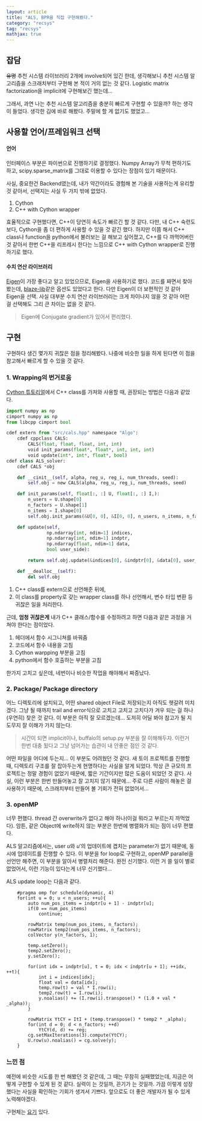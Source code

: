 ```yaml
---
layout: article
title: "ALS, BPR을 직접 구현해봤다."
category: "recsys"
tag: "recsys"
mathjax: true
---
```


## 잡담
~~유명~~ 추천 시스템 라이브러리 2개에 involve되어 있긴 한데, 생각해보니 추천 시스템 알고리즘을 스크래치부터 구현해 본 적이 거의 없는 것 같다. Logistic matrix factorization을 implicit에 구현해보긴 했는데...

그래서, 과연 나는 추천 시스템 알고리즘을 충분히 빠르게 구현할 수 있을까? 하는 생각이 들었다. 생각한 김에 바로 해봤다. 주말에 할 게 없기도 했었고...


## 사용할 언어/프레임워크 선택

#### 언어
인터페이스 부분은 파이썬으로 진행하기로 결정했다. Numpy Array가 무척 편하기도 하고, scipy.sparse_matrix를 그대로 이용할 수 있다는 장점이 있기 때문이다.

사실, 중요한건 Backend였는데, 내가 약간이라도 경험해 본 기술을 사용하는게 유리할 것 같아서, 선택지는 사실 두 가지 밖에 없었다.

1. Cython
2. C++ with Cython wrapper

효율적으로 구현했다면, C++이 당연히 속도가 빠르긴 할 것 같다. 다만, 내 C++ 숙련도보다, Cython을 좀 더 편하게 사용할 수 있을 것 같긴 했다. 하지만 이쯤 해서 C++ class나 function을 python에서 불러보는 걸 해보고 싶어졌고, C++를 다 까먹어버린 것 같아서 한번 C++을 리프레시 한다는 느낌으로 C++ with Cython wrapper로 진행하기로 했다.

#### 수치 연산 라이브러리
[Eigen](http://eigen.tuxfamily.org/index.php?title=Main_Page)이 가장 좋다고 알고 있었으므로, Eigen을 사용하기로 했다. 코드를 짜면서 찾아봤는데, [blaze-lib](https://bitbucket.org/blaze-lib/blaze)같은 옵션도 있었다고 한다. 다만 Eigen이 더 보편적인 것 같아 Eigen을 선택. 사실 대부분 수치 연산 라이브러리는 크게 차이나지 않을 것 같아 어떤 걸 선택해도 그리 큰 차이는 없을 것 같다.

> Eigen에 Conjugate gradient가 있어서 편리했다.

## 구현

구현하다 생긴 몇가지 귀찮은 점을 정리해봤다. 나중에 비슷한 일을 하게 된다면 이 점을 참고해서 빠르게 할 수 있을 것 같다.

### 1. Wrapping의 번거로움
[Cython 튜토리얼](https://cython.readthedocs.io/en/latest/src/userguide/wrapping_CPlusPlus.html)에서 C++ class를 가져와 사용할 때, 권장되는 방법은 다음과 같았다.

```python
import numpy as np
cimport numpy as np
from libcpp cimport bool

cdef extern from "src/cals.hpp" namespace "Algo":
    cdef cppclass CALS:
        CALS(float, float, float, int, int)
        void init_params(float*, float*, int, int, int)
        void update(int*, int*, float*, bool)
cdef class ALS_solver:
    cdef CALS *obj

    def __cinit__(self, alpha, reg_u, reg_i, num_threads, seed):
        self.obj = new CALS(alpha, reg_u, reg_i, num_threads, seed)

    def init_params(self, float[:, :] U, float[:, :] I,):
        n_users = U.shape[0]
        n_factors = U.shape[1]
        n_items = I.shape[0]
        self.obj.init_params(&U[0, 0], &I[0, 0], n_users, n_items, n_factors)

    def update(self,
               np.ndarray[int, ndim=1] indices,
               np.ndarray[int, ndim=1] indptr,
               np.ndarray[float, ndim=1] data,
               bool user_side):

        return self.obj.update(&indices[0], &indptr[0], &data[0], user_side)

    def __dealloc__(self):
        del self.obj
```

1. C++ class를 extern으로 선언해준 뒤에,
2. 이 class를 property로 갖는 wrapper class를 하나 선언해서, 변수 타입 변환 등 귀찮은 일을 처리한다.

근데, **엄청 귀찮은게** 내가 C++ 클래스/함수를 수정하려고 하면 다음과 같은 과정을 거쳐야 한다는 점이었다.

1. 헤더에서 함수 시그니쳐를 바꿔줌
2. 코드에서 함수 내용을 고침
3. Cython warpping 부분을 고침
4. python에서 함수 호출하는 부분을 고침

한가지 고치고 싶은데, 네번이나 비슷한 작업을 해야해서 짜증났다.

### 2. Package/ Package directory
어느 디렉토리에 설치되고, 어떤 shared object File로 저장되는지 아직도 헷갈려 미치겠다.
그냥 될 때까지 trail and error식으로 고치고 고치고 고치다가 겨우 되는 걸 하나 (우연히) 찾은 것 같다. 이 부분은 아직 잘 모르겠는데... 도저히 어딜 봐야 참고가 될 지 도무지 잘 이해가 가지 않는다.

> 시간이 되면 implicit이나, buffalo의 setup.py 부분을 잘 이해해두자. 이런거 한번 대충 됬다고 그냥 넘어가는 습관이 내 안좋은 점인 것 같다.

어떤 파일을 어디에 두는지... 이 부분도 어려웠던 것 같다. 새 토이 프로젝트를 진행할 때, 디렉토리 구조를 잘 잡아두는게 현명하다는 사실을 알게 되었다. 막상 큰 규모의 프로젝트는 정말 경험이 없었기 때문에, 짧은 기간이지만 많은 도움이 되었던 것 같다. 사실, 이런 부분은 한번 만들어놓고 잘 고치지 않기 때문에... 주로 다른 사람이 해놓은 걸 사용하기 때문에, 스크래치부터 만들어 볼 기회가 전혀 없었어서...

### 3. openMP
너무 편했다. thread 간 overwrite가 없다고 해야 하나(이걸 뭐라고 부르는지 까먹었다). 암튼, 같은 Object에 write하지 않는 부분은 한번에 병렬화가 되는 점이 너무 편했다.

ALS 알고리즘에서는, user $u$와 $u'$의 업데이트에 겹치는 parameter가 없기 때문에, 동시에 업데이트를 진행할 수 있다. 이 부분을 for loop로 구현하고, openMP parallel을 선언만 해주면, 이 부분을 알아서 병렬처리 해준다. 완전 신기했다. 이런 거 쓸 일이 별로 없었어서, 이런 기능이 있다는게 너무 신기했다...

ALS update loop는 다음과 같다.
```
    #pragma omp for schedule(dynamic, 4)
    for(int u = 0; u < n_users; ++u){
        auto num_pos_items = indptr[u + 1] - indptr[u];
        if(0 == num_pos_items)
            continue;

        rowMatrix temp(num_pos_items, n_factors);
        rowMatrix temp2(num_pos_items, n_factors);
        colVector y(n_factors, 1);

        temp.setZero();
        temp2.setZero();
        y.setZero();

        for(int idx = indptr[u], t = 0; idx < indptr[u + 1]; ++idx, ++t){
            int i = indices[idx];
            float val = data[idx];
            temp.row(t) = val * I.row(i);
            temp2.row(t) = I.row(i);
            y.noalias() += (I.row(i).transpose() * (1.0 + val * _alpha));
        }

        rowMatrix YtCY = ItI + (temp.transpose() * temp2 * _alpha);
        for(int d = 0; d < n_factors; ++d)
            YtCY(d, d) += reg;
        cg.setMaxIterations(3).compute(YtCY);
        U.row(u).noalias() = cg.solve(y);
    }

```

### 느낀 점
예전에 비슷한 시도를 한 번 해봤던 것 같은데, 그 때는 무참히 실패했었는데, 지금은 어떻게 구현할 수 있게 된 것 같다. 실력이 는 것일까, 끈기가 는 것일까. 가끔 이렇게 성장했다는 사실을 확인하는 기회가 생겨서 기쁘다. 앞으로도 더 좋은 개발자가 될 수 있게 노력해야겠다.

구현체는 [요기](https://github.com/ita9naiwa/cython-prac) 있다.
